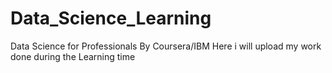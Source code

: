 # Data_Science_Learning
Data Science for Professionals By Coursera/IBM
Here i will upload my work done during the Learning time
